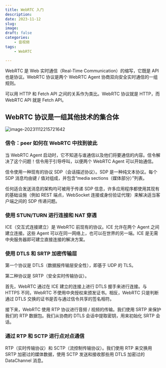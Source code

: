 ```yaml
---
title: WebRTC 入门
description: 
date: 2023-11-12 
slug: 
image: 
draft: false
categories:
    - 音视频
tags:
    - WebRTC

---
```




WebRTC 是 Web 实时通信（Real-Time Communication）的缩写，它既是 API 也是协议。WebRTC 协议是两个 WebRTC Agent 协商双向安全实时通信的一组规则。

可以用 HTTP 和 Fetch API 之间的关系作为类比。WebRTC 协议就是 HTTP，而 WebRTC API 就是 Fetch API。

## WebRTC 协议是一组其他技术的集合体

![image-20231112215721642](http://img.golang.space/img-1699797441816.png)

### 信令：peer 如何在 WebRTC 中找到彼此

当 WebRTC Agent 启动时，它不知道与谁通信以及他们将要通信的内容。信令解决了这个问题！信令用于引导呼叫，以便两个 WebRTC Agent 可以开始通信。

信令使用一种现有的协议 SDP（会话描述协议）。SDP 是一种纯文本协议。每个 SDP 消息均由键 / 值对组成，并包含“media sections（媒体部分）”列表。

任何适合发送消息的架构均可被用于传递 SDP 信息，许多应用程序都使用其现有的基础设施（例如 REST 端点，WebSocket 连接或身份验证代理）来解决适当客户端之间的 SDP 传递问题。

### 使用 STUN/TURN 进行连接和 NAT 穿透 

ICE（交互式连接建立）是 WebRTC 前现有的协议。ICE 允许在两个 Agent 之间建立连接。这些 Agent 可以在同一网络上，也可以在世界的另一端。ICE 是无需中央服务器即可建立直接连接的解决方案。

### 使用 DTLS 和 SRTP 加密传输层 

第一个协议是 DTLS（数据报传输层安全性），即基于 UDP 的 TLS。

第二种协议是 SRTP（安全实时传输协议）。

首先，WebRTC 通过在 ICE 建立的连接上进行 DTLS 握手来进行连接。与 HTTPS 不同，WebRTC 不使用中央授权来颁发证书。相反，WebRTC 只是判断通过 DTLS 交换的证书是否与通过信令共享的签名相符。

接下来，WebRTC 使用 RTP 协议进行音频 / 视频的传输。我们使用 SRTP 来保护我们的 RTP 数据包。我们从协商的 DTLS 会话中提取密钥，用来初始化 SRTP 会话。

### 通过 RTP 和 SCTP 进行点对点通信

RTP（实时传输协议）和 SCTP（流控制传输协议）。我们使用 RTP 来交换用 SRTP 加密过的媒体数据，使用 SCTP 发送和接收那些用 DTLS 加密过的 DataChannel 消息。

